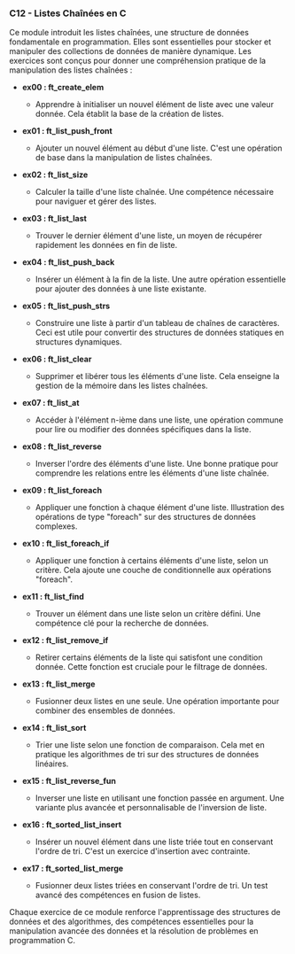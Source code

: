 ### C12 - Listes Chaînées en C

Ce module introduit les listes chaînées, une structure de données fondamentale en programmation. Elles sont essentielles pour stocker et manipuler des collections de données de manière dynamique. Les exercices sont conçus pour donner une compréhension pratique de la manipulation des listes chaînées :

- **ex00 : ft_create_elem**

  - Apprendre à initialiser un nouvel élément de liste avec une valeur donnée. Cela établit la base de la création de listes.

- **ex01 : ft_list_push_front**

  - Ajouter un nouvel élément au début d'une liste. C'est une opération de base dans la manipulation de listes chaînées.

- **ex02 : ft_list_size**

  - Calculer la taille d'une liste chaînée. Une compétence nécessaire pour naviguer et gérer des listes.

- **ex03 : ft_list_last**

  - Trouver le dernier élément d'une liste, un moyen de récupérer rapidement les données en fin de liste.

- **ex04 : ft_list_push_back**

  - Insérer un élément à la fin de la liste. Une autre opération essentielle pour ajouter des données à une liste existante.

- **ex05 : ft_list_push_strs**

  - Construire une liste à partir d'un tableau de chaînes de caractères. Ceci est utile pour convertir des structures de données statiques en structures dynamiques.

- **ex06 : ft_list_clear**

  - Supprimer et libérer tous les éléments d'une liste. Cela enseigne la gestion de la mémoire dans les listes chaînées.

- **ex07 : ft_list_at**

  - Accéder à l'élément n-ième dans une liste, une opération commune pour lire ou modifier des données spécifiques dans la liste.

- **ex08 : ft_list_reverse**

  - Inverser l'ordre des éléments d'une liste. Une bonne pratique pour comprendre les relations entre les éléments d'une liste chaînée.

- **ex09 : ft_list_foreach**

  - Appliquer une fonction à chaque élément d'une liste. Illustration des opérations de type "foreach" sur des structures de données complexes.

- **ex10 : ft_list_foreach_if**

  - Appliquer une fonction à certains éléments d'une liste, selon un critère. Cela ajoute une couche de conditionnelle aux opérations "foreach".

- **ex11 : ft_list_find**

  - Trouver un élément dans une liste selon un critère défini. Une compétence clé pour la recherche de données.

- **ex12 : ft_list_remove_if**

  - Retirer certains éléments de la liste qui satisfont une condition donnée. Cette fonction est cruciale pour le filtrage de données.

- **ex13 : ft_list_merge**

  - Fusionner deux listes en une seule. Une opération importante pour combiner des ensembles de données.

- **ex14 : ft_list_sort**

  - Trier une liste selon une fonction de comparaison. Cela met en pratique les algorithmes de tri sur des structures de données linéaires.

- **ex15 : ft_list_reverse_fun**

  - Inverser une liste en utilisant une fonction passée en argument. Une variante plus avancée et personnalisable de l'inversion de liste.

- **ex16 : ft_sorted_list_insert**

  - Insérer un nouvel élément dans une liste triée tout en conservant l'ordre de tri. C'est un exercice d'insertion avec contrainte.

- **ex17 : ft_sorted_list_merge**

  - Fusionner deux listes triées en conservant l'ordre de tri. Un test avancé des compétences en fusion de listes.

Chaque exercice de ce module renforce l'apprentissage des structures de données et des algorithmes, des compétences essentielles pour la manipulation avancée des données et la résolution de problèmes en programmation C.